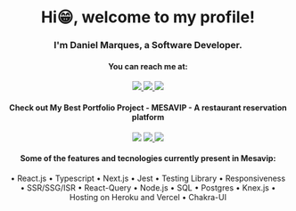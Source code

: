 <h1 align="center">
 Hi😁, welcome to my profile!
</h1>

<h3 align="center">
  I'm Daniel Marques, a Software Developer.
</h3>

<h4 align="center"> You can reach me at: </h4>

<p align="center">
 
  <a href="https://www.linkedin.com/in/danielmarquesdev" target="_blank">
    <img src="https://img.shields.io/badge/danielmarquesdev-0077B5?style=for-the-badge&logo=linkedin&logoColor=white">
  </a>
 
 <a href="https://twitter.com/danielmdev" target="_blank">
    <img src="https://img.shields.io/badge/danielmdev-1DA1F2?style=for-the-badge&logo=twitter&logoColor=white">
 </a>
 
  <a href="mailto:daniel.brz2009@gmail.com" target="_blank">
    <img src="https://img.shields.io/badge/daniel.brz2009@gmail.com-D14836?style=for-the-badge&logo=gmail&logoColor=white">
  </a>
 
</p>

<h4 align="center"> <strong> Check out My Best Portfolio Project </strong> - MESAVIP - A restaurant reservation platform </h4>
 
<p align="center">
 
  <a href="https://mesavip.vercel.app" target="_blank" style="text-decoration:none" color="red">
    <img src="https://img.shields.io/badge/mesavip website-473B4A?style=for-the-badge&logo=vercel">
  </a>
  
  <a href="https://github.com/danielmarques12/mesavip-web-tsc-next" target="_blank">
    <img src="https://img.shields.io/badge/mesavip react REPO-473B4A?style=for-the-badge&logo=react">
  </a>
  
  <a href="https://github.com/danielmarques12/mesavip-api-tsc" target="_blank">
    <img src="https://img.shields.io/badge/mesavip api REPO-473B4A?style=for-the-badge&logo=typescript">
  </a>
  
</p>

<div align="center">
 <h4> Some of the features and tecnologies currently present in Mesavip: </h4>
 
  • React.js
  • Typescript
  • Next.js
  • Jest
  • Testing Library
  • Responsiveness
  • SSR/SSG/ISR
  • React-Query
  • Node.js
  • SQL
  • Postgres
  • Knex.js
  • Hosting on Heroku and Vercel
  • Chakra-UI
 
</div>

